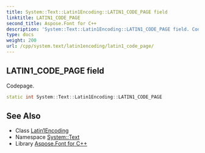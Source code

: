 ```yaml
---
title: System::Text::Latin1Encoding::LATIN1_CODE_PAGE field
linktitle: LATIN1_CODE_PAGE
second_title: Aspose.Font for C++
description: 'System::Text::Latin1Encoding::LATIN1_CODE_PAGE field. Codepage in C++.'
type: docs
weight: 200
url: /cpp/system.text/latin1encoding/latin1_code_page/
---
```

## LATIN1_CODE_PAGE field


Codepage.

```cpp
static int System::Text::Latin1Encoding::LATIN1_CODE_PAGE
```

## See Also

* Class [Latin1Encoding](../)
* Namespace [System::Text](../../)
* Library [Aspose.Font for C++](../../../)

